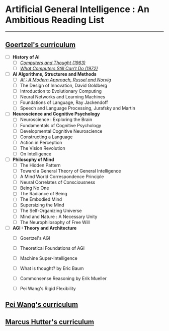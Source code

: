 # Artificial General Intelligence : An Ambitious Reading List
---

## [Goertzel's curriculum](http://wp.goertzel.org/agi-curriculum/) 

- [ ] **History of AI**
	- [ ] [*Computers and Thought (1963)*]( https://media.githubusercontent.com/media/Marumugam/agi/master/doc/01_Goertzel/01_HistoryOfAI/ComputersAndThought.pdf)
	- [ ] [*What Computers Still Can’t Do (1972)*]( https://media.githubusercontent.com/media/Marumugam/agi/master/doc/01_Goertzel/01_HistoryOfAI/WhatComputersCantDo.pdf)

- [ ] **AI Algorithms, Structures and Methods**
	- [ ] [*AI : A Modern Approach, Russel and Norvig*](https://media.githubusercontent.com/media/Marumugam/agi/master/doc/01_Goertzel/02_AI_Algorithms%20StructuresAndMethods/Artificial%20Intelligence%20A%20Modern%20Approach%203rd%20Edition.pdf)
	- [ ] The Design of Innovation, David Goldberg
	- [ ] Introduction to Evolutionary Computing
	- [ ] Neural Networks and Learning Machines
	- [ ] Foundations of Language, Ray Jackendoff
	- [ ] Speech and Language Processing, Jurafsky and Martin

- [ ] **Neuroscience and Cognitive Psychology**
	- [ ] Neuroscience : Exploring the Brain
	- [ ] Fundamentals of Cognitive Psychology
	- [ ] Developmental Cognitive Neuroscience
	- [ ] Constructing a Language
	- [ ] Action in Perception
	- [ ] The Vision Revolution
	- [ ] On Intelligence 

- [ ] **Philosophy of Mind**
	- [ ] The Hidden Pattern
	- [ ] Toward a General Theory of General Intelligence
	- [ ] A Mind World Correspondence Principle
	- [ ] Neural Correlates of Consciousness
	- [ ] Being No One
	- [ ] The Radiance of Being
	- [ ] The Embodied Mind
	- [ ] Supersizing the Mind
	- [ ] The Self-Organizing Universe
	- [ ] Mind and Nature : A Necessary Unity
	- [ ] The Neurophilosophy of Free Will 

- [ ] **AGI : Theory and Architecture**
	- [ ] Goertzel's AGI
	- [ ] Theoretical Foundations of AGI
	- [ ] Machine Super-Intelligence
	- [ ] What is thought? by Eric Baum
	- [ ] Commonsense Reasoning by Erik Mueller
	- [ ] Pei Wang's Rigid Flexibility


## [Pei Wang's curriculum](https://sites.google.com/site/narswang/home/agi-introduction/agi-education)


## [Marcus Hutter's curriculum](http://www.hutter1.net/ai/introref.htm)
